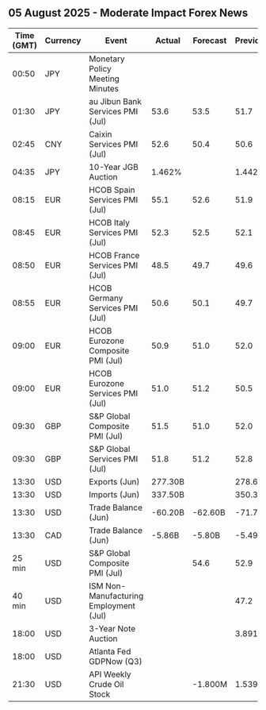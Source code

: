 ## 05 August 2025 - Moderate Impact Forex News

| Time (GMT) | Currency | Event | Actual | Forecast | Previous |
|------|----------|-------|--------|----------|----------|
| 00:50 | JPY | Monetary Policy Meeting Minutes |  |  |  |
| 01:30 | JPY | au Jibun Bank Services PMI (Jul) | 53.6 | 53.5 | 51.7 |
| 02:45 | CNY | Caixin Services PMI (Jul) | 52.6 | 50.4 | 50.6 |
| 04:35 | JPY | 10-Year JGB Auction | 1.462% |  | 1.442% |
| 08:15 | EUR | HCOB Spain Services PMI (Jul) | 55.1 | 52.6 | 51.9 |
| 08:45 | EUR | HCOB Italy Services PMI (Jul) | 52.3 | 52.5 | 52.1 |
| 08:50 | EUR | HCOB France Services PMI (Jul) | 48.5 | 49.7 | 49.6 |
| 08:55 | EUR | HCOB Germany Services PMI (Jul) | 50.6 | 50.1 | 49.7 |
| 09:00 | EUR | HCOB Eurozone Composite PMI (Jul) | 50.9 | 51.0 | 52.0 |
| 09:00 | EUR | HCOB Eurozone Services PMI (Jul) | 51.0 | 51.2 | 50.5 |
| 09:30 | GBP | S&P Global Composite PMI (Jul) | 51.5 | 51.0 | 52.0 |
| 09:30 | GBP | S&P Global Services PMI (Jul) | 51.8 | 51.2 | 52.8 |
| 13:30 | USD | Exports (Jun) | 277.30B |  | 278.60B |
| 13:30 | USD | Imports (Jun) | 337.50B |  | 350.30B |
| 13:30 | USD | Trade Balance (Jun) | -60.20B | -62.60B | -71.70B |
| 13:30 | CAD | Trade Balance (Jun) | -5.86B | -5.80B | -5.49B |
| 25 min | USD | S&P Global Composite PMI (Jul) |  | 54.6 | 52.9 |
| 40 min | USD | ISM Non-Manufacturing Employment (Jul) |  |  | 47.2 |
| 18:00 | USD | 3-Year Note Auction |  |  | 3.891% |
| 18:00 | USD | Atlanta Fed GDPNow (Q3) |  |  |  |
| 21:30 | USD | API Weekly Crude Oil Stock |  | -1.800M | 1.539M |
